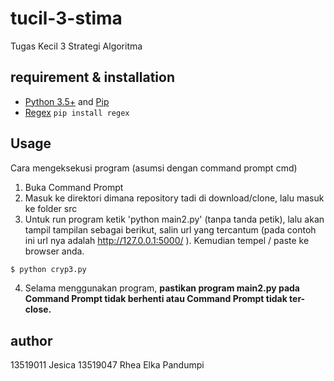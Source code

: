 # tucil-3-stima
Tugas Kecil 3 Strategi Algoritma

## requirement & installation
- [Python 3.5+](https://www.python.org/) and [Pip](https://pypi.org/project/pip/)
- [Regex](https://pypi.org/project/regex/) 
  ``` pip install regex ```
    
## Usage
Cara mengeksekusi program (asumsi dengan command prompt cmd)
1. Buka Command Prompt
2. Masuk ke direktori dimana repository tadi di download/clone, lalu masuk ke folder src
3. Untuk run program ketik 'python main2.py' (tanpa tanda petik), lalu akan tampil tampilan sebagai berikut, salin url yang tercantum (pada contoh ini url nya adalah http://127.0.0.1:5000/ ). Kemudian tempel / paste ke browser anda.
```bash
$ python cryp3.py
```
4. Selama menggunakan program, **pastikan program main2.py pada Command Prompt tidak berhenti atau Command Prompt tidak ter-close.**

## author
13519011 Jesica
13519047 Rhea Elka Pandumpi
